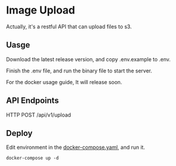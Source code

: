 # Image Upload

Actually, it's a restful API that can upload files to s3.

## Uasge

Download the latest release version, and copy .env.example to .env.

Finish the .env file, and run the binary file to start the server.

For the docker usage guide, It will release soon.

## API Endpoints

HTTP POST /api/v1/upload

## Deploy

Edit environment in the [docker-compose.yaml](docker-compose.yaml), and run it.

```
docker-compose up -d
```